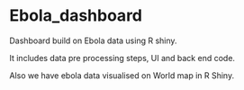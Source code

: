 # Ebola_dashboard


Dashboard build on Ebola data using R shiny. 

It includes data pre processing steps, UI and back end code.

Also we have ebola data visualised on World map in R Shiny.


